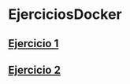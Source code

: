 # EjerciciosDocker


<h2><a href="/Practica1/readme.md">Ejercicio 1</a></h2>
<h2><a href="/Practica2/readme.md">Ejercicio 2</a></h2>
